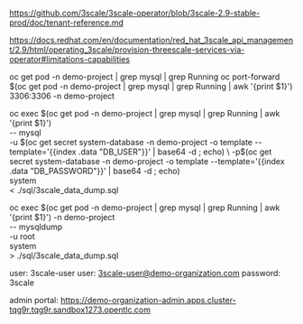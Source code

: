 https://github.com/3scale/3scale-operator/blob/3scale-2.9-stable-prod/doc/tenant-reference.md

https://docs.redhat.com/en/documentation/red_hat_3scale_api_management/2.9/html/operating_3scale/provision-threescale-services-via-operator#limitations-capabilities

oc get pod -n demo-project | grep mysql | grep Running
oc port-forward $(oc get pod -n demo-project | grep mysql | grep Running | awk '{print $1}') 3306:3306 -n demo-project

oc exec $(oc get pod -n demo-project | grep mysql | grep Running | awk '{print $1}') \
        -- mysql \
        -u $(oc get secret system-database -n demo-project -o template --template='{{index .data "DB_USER"}}' | base64 -d ; echo) \
        -p$(oc get secret system-database -n demo-project -o template --template='{{index .data "DB_PASSWORD"}}' | base64 -d ; echo) \
        system \
        < ./sql/3scale_data_dump.sql


oc exec $(oc get pod -n demo-project | grep mysql | grep Running | awk '{print $1}') -n demo-project \
        -- mysqldump \
        -u root \
        system \
        > ./sql/3scale_data_dump.sql

user: 3scale-user
user: 3scale-user@demo-organization.com
password: 3scale

admin portal: https://demo-organization-admin.apps.cluster-tqg9r.tqg9r.sandbox1273.opentlc.com
